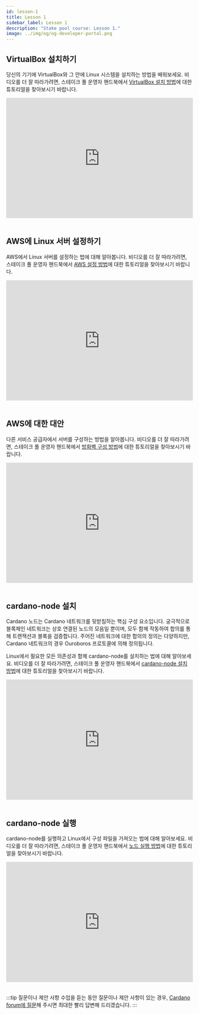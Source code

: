 ```yaml
---
id: lesson-1
title: Lesson 1
sidebar_label: Lesson 1
description: "Stake pool course: Lesson 1."
image: ../img/og/og-developer-portal.png
---
```


## VirtualBox 설치하기
당신의 기기에 VirtualBox와 그 안에 Linux 시스템을 설치하는 방법을 배워보세요. 비디오를 더 잘 따라가려면, 스테이크 풀 운영자 핸드북에서 [VirtualBox 설치 방법](/docs/stake-pool-course/handbook/setup-virtual-box-written)에 대한 튜토리얼을 찾아보시기 바랍니다.

<iframe width="100%" height="325" src="https://www.youtube.com/embed/jYisjnTxtms" frameborder="0" allow="accelerometer; autoplay; clipboard-write; encrypted-media; gyroscope; picture-in-picture" allowfullscreen></iframe>
<br/><br/>  


## AWS에 Linux 서버 설정하기
AWS에서 Linux 서버를 설정하는 법에 대해 알아봅니다. 비디오를 더 잘 따라가려면, 스테이크 풀 운영자 핸드북에서 [AWS 설정 방법](/docs/stake-pool-course/handbook/setup-a-server-on-aws-written)에 대한 튜토리얼을 찾아보시기 바랍니다. 

<iframe width="100%" height="325" src="https://www.youtube.com/embed/6f1CQGTd4Lo" frameborder="0" allow="accelerometer; autoplay; clipboard-write; encrypted-media; gyroscope; picture-in-picture; allowfullscreen;"></iframe>
<br/><br/>  


## AWS에 대한 대안
다른 서비스 공급자에서 서버를 구성하는 방법을 알아봅니다. 비디오를 더 잘 따라가려면, 스테이크 풀 운영자 핸드북에서 [방화벽 구성 방법](/docs/stake-pool-course/handbook/setup-a-server-on-aws-written)에 대한 튜토리얼을 찾아보시기 바랍니다. 

<iframe width="100%" height="325" src="https://www.youtube.com/embed/4Um9pCsZVSE" frameborder="0" allow="accelerometer; autoplay; clipboard-write; encrypted-media; gyroscope; picture-in-picture; fullscreen;"></iframe>
<br/><br/>  


## cardano-node 설치
Cardano 노드는 Cardano 네트워크를 뒷받침하는 핵심 구성 요소입니다. 궁극적으로 블록체인 네트워크는 상호 연결된 노드의 모음일 뿐이며, 모두 함께 작동하여 합의를 통해 트랜잭션과 블록을 검증합니다. 주어진 네트워크에 대한 합의의 정의는 다양하지만, Cardano 네트워크의 경우 Ouroboros 프로토콜에 의해 정의됩니다. 

Linux에서 필요한 모든 의존성과 함께 cardano-node를 설치하는 법에 대해 알아보세요. 비디오를 더 잘 따라가려면, 스테이크 풀 운영자 핸드북에서 [cardano-node 설치 방법](/docs/get-started/installing-cardano-node)에 대한 튜토리얼을 찾아보시기 바랍니다. 

<iframe width="100%" height="325" src="https://www.youtube.com/embed/zW8gmRzRXP0" frameborder="0" allow="accelerometer; autoplay; clipboard-write; encrypted-media; gyroscope; picture-in-picture; fullscreen;"></iframe>
<br/><br/>


## cardano-node 실행
cardano-node를 실행하고 Linux에서 구성 파일을 가져오는 법에 대해 알아보세요. 비디오를 더 잘 따라가려면, 스테이크 풀 운영자 핸드북에서 [노드 실행 방법](/docs/get-started/running-cardano)에 대한 튜토리얼을 찾아보시기 바랍니다.

<iframe width="100%" height="325" src="https://www.youtube.com/embed//miYXZFBrOJ8" frameborder="0" allow="accelerometer; autoplay; clipboard-write; encrypted-media; gyroscope; picture-in-picture; fullscreen;"></iframe>
<br/><br/>

:::tip 질문이나 제안 사항
수업을 듣는 동안 질문이나 제안 사항이 있는 경우, [Cardano forum에 질문](https://forum.cardano.org/c/staking-delegation/setup-a-stake-pool/158)해 주시면 최대한 빨리 답변해 드리겠습니다.
:::
